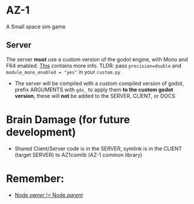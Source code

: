 # AZ-1
A Small space sim game

## Server
The server **must** use a custom version of the godot engine, with Mono and F64 enabled. [This](https://github.com/godotengine/godot/blob/a4131b61b10cb3a7fe0e1e76ed11dfebfa55e7e6/modules/mono/README.md) contains more info. TLDR: pass `precision=double` and `module_mono_enabled = "yes"` in your `custom.py`

- The server will be compiled with a custom compiled version of godot, prefix ARGUMENTS with `gds_` to apply them **to the custom godot version**, these will **not** be added to the SERVER, CLIENT, or DOCS

# Brain Damage (for future development)
- Shared Client/Server code is in the SERVER, symlink is in the CLIENT (target SERVER) to AZ1comlib (AZ-1 common library)


# Remember:

- [Node *owner* != Node *parent*](https://www.reddit.com/r/godot/comments/rgti99/node_parents_vs_owner/)